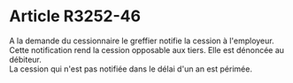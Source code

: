 # Article R3252-46

  
A la demande du cessionnaire le greffier notifie la cession à l'employeur.   
Cette notification rend la cession opposable aux tiers. Elle est dénoncée au débiteur.   
La cession qui n'est pas notifiée dans le délai d'un an est périmée.